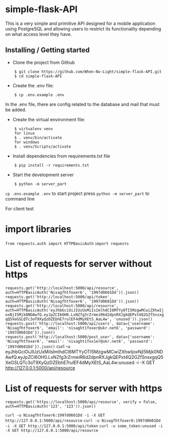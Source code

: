 # simple-flask-API

This is a very simple and primitive API designed for a mobile application using PostgreSQL and allowing users to restrict its functionality depending on what access level they have.

## Installing / Getting started

* Clone the project from Github

```shell
    $ git clone https://github.com/When-No-Light/simple-flask-API.git
    $ cd simple-flask-API
```

* Create the .env file:

```shell
    $ cp .env.example .env
```

In the .env file, there are config related to the database and mail that must be added.

* Create the virtual environment file:

```shell
    $ virtualenv venv
    for linux
    $ . venv/bin/activate
    for windows 
    $ . venv/Scripts/activate
```

* Install dependencies from requirements.txt file

```shell
    $ pip install -r requirements.txt
```


*   Start the development server

```shell
    $ python -m server_part
```















`cp .env.example .env`
to start project press `python -m server_part` to command line



For client test
# import libraries
`from requests.auth import HTTPBasicAuth`
`import requests`
# List of requests for server without https
`requests.get('http://localhost:5000/api/resource', auth=HTTPBasicAuth('Nisagfhtfoxer6', '1997d0601Dd')).json()`
`requests.get('http://localhost:5000/api/token', auth=HTTPBasicAuth('Nisagfhtfoxer6', '1997d0601Dd')).json()`
`requests.get('http://localhost:5000/api/resource', auth=HTTPBasicAuth('eyJhbGciOiJIUzUxMiIsImlhdCI6MTYyOTI5MzgwMCwiZXhwIjoxNjI5Mjk0NDAwfQ.eyJpZCI6OH0.LxNZfg3rZrmeiR6d2dpnRXJgkQEPxt4Q2GZfSnsxgqQ5XeGSLQTc3oT9XyQzDZEbhE7rulEF4dMyXEtS_AaL4w', 'unused')).json()`
`requests.post('http://localhost:5000/api/users', data={'username': 'Nisagfhtfoxer6', 'email': 'nisaght1foxer@ukr.net6', 'password': '1997d0601Dd'}).json()`
`requests.post('http://localhost:5000/post_user', data={'username': 'Nisagfhtfoxer6', 'email': 'nisaght1fox1er@ukr.net6', 'password': '1997d0601Dd'}).json()`
curl -u eyJhbGciOiJIUzUxMiIsImlhdCI6MTYyOTI5MzgwMCwiZXhwIjoxNjI5Mjk0NDAwfQ.eyJpZCI6OH0.LxNZfg3rZrmeiR6d2dpnRXJgkQEPxt4Q2GZfSnsxgqQ5XeGSLQTc3oT9XyQzDZEbhE7rulEF4dMyXEtS_AaL4w:unused -i -X GET http://127.0.0.1:5000/api/resource
# 

# List of requests for server with https

`requests.get('https://localhost:5000/api/resource', verify = False, auth=HTTPBasicAuth('123', '123')).json()`


`curl -u Nisagfhtfoxer6:1997d0601Dd -i -X GET http://127.0.0.1:5000/api/resource`
`curl -u Nisagfhtfoxer6:1997d0601Dd -i -X GET http://127.0.0.1:5000/api/token`
`curl -u some_token:unused -i -X GET http://127.0.0.1:5000/api/resource`
